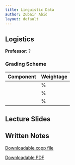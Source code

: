 ```yaml
---
title: Linguistic Data
author: Zubair Abid
layout: default
---
```



## Logistics

**Professor**: ?

### Grading Scheme

| Component | Weightage |
|-----------|-----------|
|           | %         |
|           | %         |
|           | %         |


## Lecture Slides


## Written Notes

[Downloadable xopp file]()

[Downloadable PDF]()
